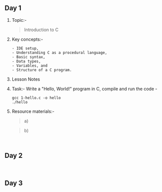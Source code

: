 
## Day 1 
1. Topic:- 
    > Introduction to C
2. Key concepts:- 
    ```
    - IDE setup,
    - Understanding C as a procedural language, 
    - Basic syntax, 
    - Data types, 
    - Variables, and 
    - Structure of a C program.
    ```
3. Lesson Notes

4. Task:- 
    Write a "Hello, World!" program in C, compile and run the code - 
    ```
    gcc 1-hello.c -o hello
    ./hello
    ```   
5. Resource materials:-
    > a) 

    > b) 

<br>

## Day 2



<br>

## Day 3





